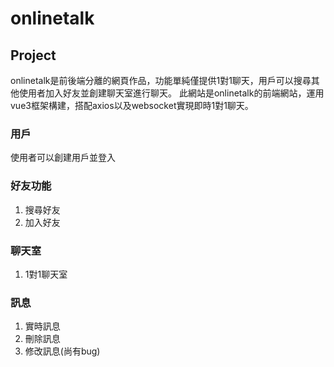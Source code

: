 # onlinetalk

## Project
onlinetalk是前後端分離的網頁作品，功能單純僅提供1對1聊天，用戶可以搜尋其他使用者加入好友並創建聊天室進行聊天。
此網站是onlinetalk的前端網站，運用vue3框架構建，搭配axios以及websocket實現即時1對1聊天。


### 用戶

使用者可以創建用戶並登入

### 好友功能

1. 搜尋好友
2. 加入好友

### 聊天室

1. 1對1聊天室

### 訊息

1. 實時訊息
2. 刪除訊息
3. 修改訊息(尚有bug)
